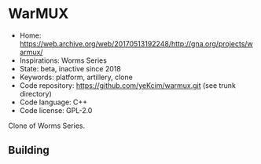 # WarMUX

- Home: https://web.archive.org/web/20170513192248/http://gna.org/projects/warmux/
- Inspirations: Worms Series
- State: beta, inactive since 2018
- Keywords: platform, artillery, clone
- Code repository: https://github.com/yeKcim/warmux.git (see trunk directory)
- Code language: C++
- Code license: GPL-2.0

Clone of Worms Series.

## Building
